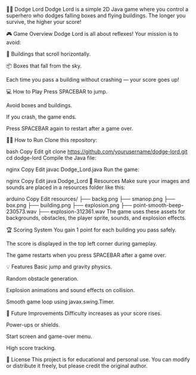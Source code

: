 🦸‍♂️ Dodge Lord
Dodge Lord is a simple 2D Java game where you control a superhero who dodges falling boxes and flying buildings. The longer you survive, the higher your score!

🎮 Game Overview
Dodge Lord is all about reflexes!
Your mission is to avoid:

🏢 Buildings that scroll horizontally.

📦 Boxes that fall from the sky.

Each time you pass a building without crashing — your score goes up!

💻 How to Play
Press SPACEBAR to jump.

Avoid boxes and buildings.

If you crash, the game ends.

Press SPACEBAR again to restart after a game over.

🧑‍💻 How to Run
Clone this repository:

bash
Copy
Edit
git clone https://github.com/yourusername/dodge-lord.git
cd dodge-lord
Compile the Java file:

nginx
Copy
Edit
javac Dodge_Lord.java
Run the game:

nginx
Copy
Edit
java Dodge_Lord
📂 Resources
Make sure your images and sounds are placed in a resources folder like this:

arduino
Copy
Edit
resources/
├── backg.png
├── smanop.png
├── box.png
├── building.png
├── explosion.png
├── point-smooth-beep-230573.wav
├── explosion-312361.wav
The game uses these assets for backgrounds, obstacles, the player sprite, sounds, and explosion effects.

🏆 Scoring System
You gain 1 point for each building you pass safely.

The score is displayed in the top left corner during gameplay.

The game restarts when you press SPACEBAR after a game over.

💡 Features
Basic jump and gravity physics.

Random obstacle generation.

Explosion animations and sound effects on collision.

Smooth game loop using javax.swing.Timer.

🚀 Future Improvements
Difficulty increases as your score rises.

Power-ups or shields.

Start screen and game-over menu.

High score tracking.

📜 License
This project is for educational and personal use.
You can modify or distribute it freely, but please credit the original author.
